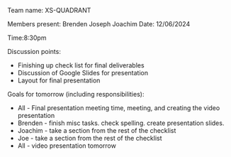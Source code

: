 
Team name: XS-QUADRANT

Members present:
Brenden
Joseph
Joachim
Date: 12/06/2024

Time:8:30pm

Discussion points:

* Finishing up check list for final deliverables
* Discussion of Google Slides for presentation
* Layout for final presentation


Goals for tomorrow (including responsibilities):

* All - Final presentation meeting time, meeting, and creating the video presentation
* Brenden - finish misc tasks. check spelling. create presentation slides.
* Joachim - take a section from the rest of the checklist 
* Joe - take a section from the rest of the checklist
* All - video presentation tomorrow